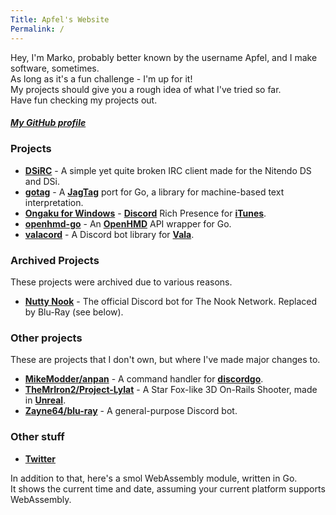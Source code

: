 ```yaml
---
Title: Apfel's Website
Permalink: /
---
```

Hey, I'm Marko, probably better known by the username Apfel, and I make software, sometimes.  
As long as it's a fun challenge - I'm up for it!  
My projects should give you a rough idea of what I've tried so far.  
Have fun checking my projects out.

##### [My GitHub profile](https://github.com/Apfel)

### Projects
- **[DSiRC](https://github.com/Apfel/DSiRC)**                       - A simple yet quite broken IRC client made for the Nitendo DS and DSi.
- **[gotag](https://github.com/Apfel/gotag)**                       - A **[JagTag](https://github.com/jagrosh/JagTag)** port for Go, a library for machine-based text interpretation.
- **[Ongaku for Windows](https://github.com/Apfel/Ongaku-Windows)** - **[Discord](https://discordapp.com)** Rich Presence for **[iTunes](https://apple.com/itunes)**.
- **[openhmd-go](https://github.com/Apfel/openhmd-go)**             - An **[OpenHMD](https://github.com/OpenHMD/OpenHMD)** API wrapper for Go.
- **[valacord](https://github.com/Apfel/valacord)**                 - A Discord bot library for **[Vala](https://wiki.gnome.org/Projects/Vala)**.

### Archived Projects
These projects were archived due to various reasons.
- **[Nutty Nook](https://github.com/Apfel/Nutty-Nook)** - The official Discord bot for The Nook Network. Replaced by Blu-Ray (see below).

### Other projects
These are projects that I don't own, but where I've made major changes to.
- **[MikeModder/anpan](https://github.com/MikeModder/anpan)**                 - A command handler for **[discordgo](https://github.com/bwmarrin/discordgo)**.
- **[TheMrIron2/Project-Lylat](https://github.com/TheMrIron2/Project-Lylat)** - A Star Fox-like 3D On-Rails Shooter, made in **[Unreal](https://unrealengine.com)**.
- **[Zayne64/blu-ray](https://github.com/Zayne64/blu-ray)**                   - A general-purpose Discord bot.

### Other stuff
- **[Twitter](https://twitter.com/YaBoiApfel/)**

In addition to that, here's a smol WebAssembly module, written in Go.  
It shows the current time and date, assuming your current platform supports WebAssembly.
